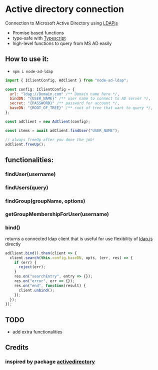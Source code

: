 # Active directory connection

Connection to Microsoft Active Directory using [LDAPjs](https://www.npmjs.com/package/ldapjs)

- Promise based functions
- type-safe with [Typescript](https://www.typescriptlang.org/)
- high-level functions to query from MS AD easily

## How to use it:

- `npm i node-ad-ldap`

```js
import { IClientConfig, AdClient } from "node-ad-ldap";

const config: IClientConfig = {
  url: "ldap://Domain.com" /** Domain name here */,
  bindDN: "{USER_NAME}" /** user name to connect to AD server */,
  secret: "{PASSWORD}" /** password for account */,
  baseDN: "{ROOT_OF_TREE}" /** root of tree that want to query */,
};

const adClient = new AdClient(config);

const items = await adClient.findUser("USER_NAME");

// always freeUp after you done the job!
adClient.freeUp();
```

## functionalities:

### findUser(username)

### findUsers(query)

### findGroup(groupName, options)

### getGroupMembershipForUser(username)

### bind()

returns a connected ldap client that is useful for use flexibility of [ldap.js](http://ldapjs.org/) directly

```js
adClient.bind().then(client => {
  client.search(this.config.baseDN, opts, (err, res) => {
    if (err) {
      reject(err);
    }
    res.on("searchEntry", entry => {});
    res.on("error", err => {});
    res.on("end", function(result) {
      client.unbind();
    });
  });
});
```

## TODO

- add extra functionalities

## Credits

### inspired by package [activedirectory](https://www.npmjs.com/package/activedirectory)
